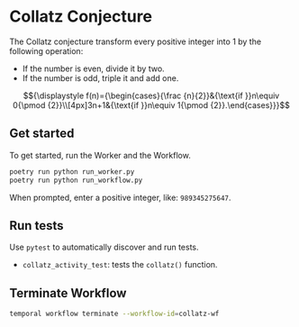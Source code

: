 # Collatz Conjecture

The Collatz conjecture transform every positive integer into 1 by the following operation:

- If the number is even, divide it by two.
- If the number is odd, triple it and add one.

```math
{\displaystyle f(n)={\begin{cases}{\frac {n}{2}}&{\text{if }}n\equiv 0{\pmod {2}}\\[4px]3n+1&{\text{if }}n\equiv 1{\pmod {2}}.\end{cases}}}
```

## Get started

To get started, run the Worker and the Workflow.

```bash
poetry run python run_worker.py
poetry run python run_workflow.py
```

When prompted, enter a positive integer, like: `989345275647`.

## Run tests

Use `pytest` to automatically discover and run tests.

- `collatz_activity_test`: tests the `collatz()` function.

## Terminate Workflow

```bash
temporal workflow terminate --workflow-id=collatz-wf
```
